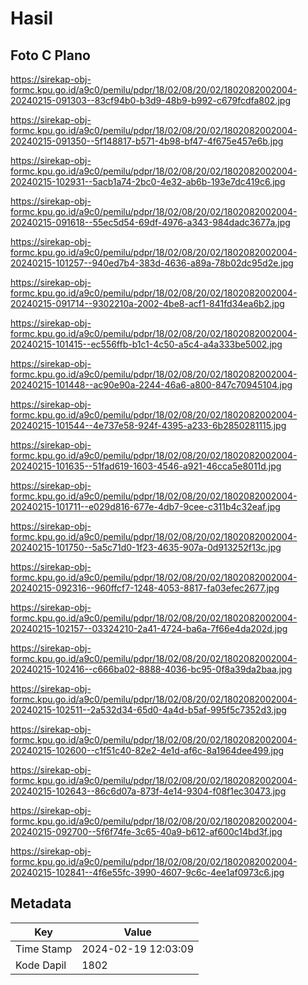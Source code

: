 # Hasil

## Foto C Plano

https://sirekap-obj-formc.kpu.go.id/a9c0/pemilu/pdpr/18/02/08/20/02/1802082002004-20240215-091303--83cf94b0-b3d9-48b9-b992-c679fcdfa802.jpg

https://sirekap-obj-formc.kpu.go.id/a9c0/pemilu/pdpr/18/02/08/20/02/1802082002004-20240215-091350--5f148817-b571-4b98-bf47-4f675e457e6b.jpg

https://sirekap-obj-formc.kpu.go.id/a9c0/pemilu/pdpr/18/02/08/20/02/1802082002004-20240215-102931--5acb1a74-2bc0-4e32-ab6b-193e7dc419c6.jpg

https://sirekap-obj-formc.kpu.go.id/a9c0/pemilu/pdpr/18/02/08/20/02/1802082002004-20240215-091618--55ec5d54-69df-4976-a343-984dadc3677a.jpg

https://sirekap-obj-formc.kpu.go.id/a9c0/pemilu/pdpr/18/02/08/20/02/1802082002004-20240215-101257--940ed7b4-383d-4636-a89a-78b02dc95d2e.jpg

https://sirekap-obj-formc.kpu.go.id/a9c0/pemilu/pdpr/18/02/08/20/02/1802082002004-20240215-091714--9302210a-2002-4be8-acf1-841fd34ea6b2.jpg

https://sirekap-obj-formc.kpu.go.id/a9c0/pemilu/pdpr/18/02/08/20/02/1802082002004-20240215-101415--ec556ffb-b1c1-4c50-a5c4-a4a333be5002.jpg

https://sirekap-obj-formc.kpu.go.id/a9c0/pemilu/pdpr/18/02/08/20/02/1802082002004-20240215-101448--ac90e90a-2244-46a6-a800-847c70945104.jpg

https://sirekap-obj-formc.kpu.go.id/a9c0/pemilu/pdpr/18/02/08/20/02/1802082002004-20240215-101544--4e737e58-924f-4395-a233-6b2850281115.jpg

https://sirekap-obj-formc.kpu.go.id/a9c0/pemilu/pdpr/18/02/08/20/02/1802082002004-20240215-101635--51fad619-1603-4546-a921-46cca5e8011d.jpg

https://sirekap-obj-formc.kpu.go.id/a9c0/pemilu/pdpr/18/02/08/20/02/1802082002004-20240215-101711--e029d816-677e-4db7-9cee-c311b4c32eaf.jpg

https://sirekap-obj-formc.kpu.go.id/a9c0/pemilu/pdpr/18/02/08/20/02/1802082002004-20240215-101750--5a5c71d0-1f23-4635-907a-0d913252f13c.jpg

https://sirekap-obj-formc.kpu.go.id/a9c0/pemilu/pdpr/18/02/08/20/02/1802082002004-20240215-092316--960ffcf7-1248-4053-8817-fa03efec2677.jpg

https://sirekap-obj-formc.kpu.go.id/a9c0/pemilu/pdpr/18/02/08/20/02/1802082002004-20240215-102157--03324210-2a41-4724-ba6a-7f66e4da202d.jpg

https://sirekap-obj-formc.kpu.go.id/a9c0/pemilu/pdpr/18/02/08/20/02/1802082002004-20240215-102416--c666ba02-8888-4036-bc95-0f8a39da2baa.jpg

https://sirekap-obj-formc.kpu.go.id/a9c0/pemilu/pdpr/18/02/08/20/02/1802082002004-20240215-102511--2a532d34-65d0-4a4d-b5af-995f5c7352d3.jpg

https://sirekap-obj-formc.kpu.go.id/a9c0/pemilu/pdpr/18/02/08/20/02/1802082002004-20240215-102600--c1f51c40-82e2-4e1d-af6c-8a1964dee499.jpg

https://sirekap-obj-formc.kpu.go.id/a9c0/pemilu/pdpr/18/02/08/20/02/1802082002004-20240215-102643--86c6d07a-873f-4e14-9304-f08f1ec30473.jpg

https://sirekap-obj-formc.kpu.go.id/a9c0/pemilu/pdpr/18/02/08/20/02/1802082002004-20240215-092700--5f6f74fe-3c65-40a9-b612-af600c14bd3f.jpg

https://sirekap-obj-formc.kpu.go.id/a9c0/pemilu/pdpr/18/02/08/20/02/1802082002004-20240215-102841--4f6e55fc-3990-4607-9c6c-4ee1af0973c6.jpg


## Metadata

| Key        | Value               |
| ---------- | ------------------- |
| Time Stamp | 2024-02-19 12:03:09 |
| Kode Dapil | 1802                |



